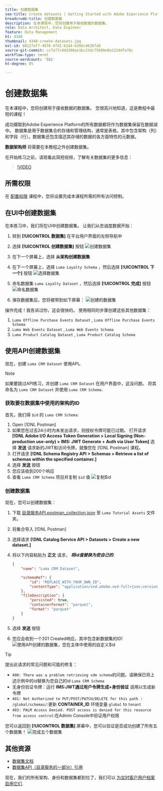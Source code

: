 ```yaml
---
title: 创建数据集
seo-title: Create datasets | Getting Started with Adobe Experience Platform for Data Architects and Data Engineers
breadcrumb-title: 创建数据集
description: 在本课程中，您将创建用于接收数据的数据集。
role: Data Architect, Data Engineer
feature: Data Management
kt: 4348
thumbnail: 4348-create-datasets.jpg
exl-id: 80227af7-4976-4fd2-b1d4-b26bc4626fa0
source-git-commit: cc7a77c4dd380ae1bc23dc75608e8e2224dfe78c
workflow-type: tm+mt
source-wordcount: '581'
ht-degree: 8%

---
```


# 创建数据集

<!--15min-->

在本课程中，您将创建用于接收数据的数据集。 您很高兴地知道，这是教程中最短的课程！

成功摄取到Adobe Experience Platform的所有数据都将作为数据集保留在数据湖中。 数据集是用于数据集合的存储和管理结构，通常是表格，其中包含架构（列）和字段（行）。数据集还包含描述其存储的数据的各方面特性的元数据。

**数据架构师** 将需要在本教程之外创建数据集。

在开始练习之前，请观看此简短视频，了解有关数据集的更多信息：
>[!VIDEO](https://video.tv.adobe.com/v/27269?quality=12&learn=on)

## 所需权限

在 [配置权限](configure-permissions.md) 课程中，您将设置完成本课程所需的所有访问控制。

<!--
* Permission items **[!UICONTROL Data Management]** > **[!UICONTROL View Datasets]** and **[!UICONTROL Manage Datasets]**
* Permission item **[!UICONTROL Sandboxes]** > `Luma Tutorial`
* User-role access to the `Luma Tutorial Platform` product profile
* Developer-role access to the `Luma Tutorial Platform` product profile (for API)
-->

## 在UI中创建数据集

在本练习中，我们将在UI中创建数据集。 让我们从忠诚度数据开始：

1. 转到 **[!UICONTROL 数据集]** 在平台用户界面的左侧导航中
1. 选择 **[!UICONTROL 创建数据集]** 按钮
   ![创建数据集](assets/datasets-createDataset.png)

1. 在下一个屏幕上，选择 **从架构创建数据集**
1. 在下一个屏幕上，选择 `Luma Loyalty Schema` ，然后选择 **[!UICONTROL 下一个]** 按钮
   ![选择数据集](assets/datasets-selectSchema.png)

1. 命名数据集 `Luma Loyalty Dataset` ，然后选择 **[!UICONTROL 完成]** 按钮
   ![命名数据集](assets/datasets-nameDataset.png)
1. 保存数据集后，您将被带到如下屏幕：
   ![创建的数据集](assets/datasets-created.png)

操作完成！我告诉过你，这会很快的。 使用相同的步骤创建这些其他数据集：

1. `Luma Offline Purchase Events Dataset` , `Luma Offline Purchase Events Schema`
1. `Luma Web Events Dataset` , `Luma Web Events Schema`
1. `Luma Product Catalog Dataset` , `Luma Product Catalog Schema`


## 使用API创建数据集

现在，创建 `Luma CRM Dataset` 使用API。

>[!NOTE]
>
>如果要跳过API练习，并创建 `Luma CRM Dataset` 在用户界面中，这没问题。 将其命名为 `Luma CRM Dataset` 并使用 `Luma CRM Schema`.

### 获取要在数据集中使用的架构的ID

首先，我们得 `$id` 的 `Luma CRM Schema`:

1. Open [!DNL Postman]
1. 如果您在过去24小时内未发出请求，则授权令牌可能已过期。 打开请求 **[!DNL Adobe I/O Access Token Generation > Local Signing (Non-production use-only) > IMS: JWT Generate + Auth via User Token]** 选择 **发送** 请求新的JWT和访问令牌，就像您在 [!DNL Postman] 课程。
1. 打开请求 **[!DNL Schema Registry API > Schemas > Retrieve a list of schemas within the specified container.]**
1. 选择 **发送** 按钮
1. 您应该收到200个响应
1. 查看 `Luma CRM Schema` 项目并复制 `$id` 值
   ![复制$id](assets/dataset-crm-getSchemaId.png)

### 创建数据集

现在，您可以创建数据集：

1. 下载 [目录服务API.postman_collection.json](https://raw.githubusercontent.com/adobe/experience-platform-postman-samples/master/apis/experience-platform/Catalog%20Service%20API.postman_collection.json) 至 `Luma Tutorial Assets` 文件夹。
1. 将集合导入 [!DNL Postman]
1. 选择请求 **[!DNL Catalog Service API > Datasets > Create a new dataset.]**
1. 将以下内容粘贴为 **正文** 请求， ***将id值替换为您自己的***:

   ```json
   {
       "name": "Luma CRM Dataset",
   
       "schemaRef": {
           "id": "REPLACE_WITH_YOUR_OWN_ID",
           "contentType": "application/vnd.adobe.xed-full+json;version=1"
       },
       "fileDescription": {
           "persisted": true,
           "containerFormat": "parquet",
           "format": "parquet"
       }
   }
   ```

1. 选择 **发送** 按钮
1. 您应会收到一个201 Created响应，其中包含新数据集的ID!
   ![使用API创建的数据集，您在主体中使用的自定义$id](assets/datasets-crm-created.png)

>[!TIP]
>
> 提出此请求的常见问题和可能的修复：
>
> * `400: There was a problem retrieving xdm schema`的问题。请确保已将上述示例中的id替换为您自己的id `Luma CRM Schema`
> * 无身份验证令牌：运行 **IMS:JWT通过用户令牌生成+身份验证** 调用以生成新令牌
> * `401: Not Authorized to PUT/POST/PATCH/DELETE for this path : /global/schemas/`:更新 **CONTAINER_ID** 环境变量 `global` to `tenant`
> * `403: PALM Access Denied. POST access is denied for this resource from access control`:在Admin Console中验证用户权限



您可以返回到 **[!UICONTROL 数据集]** 屏幕中，您可以验证是否成功创建了所有五个数据集！
![完成五个数据集](assets/datasets-allComplete.png)


## 其他资源

* [数据集文档](https://experienceleague.adobe.com/docs/experience-platform/catalog/datasets/overview.html?lang=zh_Hans)
* [数据集API（目录服务的一部分）引用](https://www.adobe.io/experience-platform-apis/references/catalog/#tag/Datasets)

现在，我们的所有架构、身份和数据集都到位了，我们可以 [为实时客户用户档案启用它们](enable-profiles.md).

